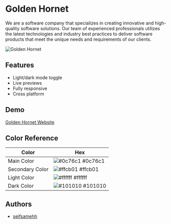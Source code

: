 
# Golden Hornet

We are a software company that specializes in creating innovative and high-quality software solutions. Our team of experienced professionals utilizes the latest technologies and industry best practices to deliver software products that meet the unique needs and requirements of our clients.


![Golden Hornet](https://i.ibb.co/XDspW74/icon-512x512.png)

## Features

- Light/dark mode toggle
- Live previews
- Fully responsive
- Cross platform


## Demo

[Golden Hornet Website](https://golden-hornet.vercel.app/)

## Color Reference

| Color             | Hex                                                                |
| ----------------- | ------------------------------------------------------------------ |
| Main Color | ![#0c76c1](https://via.placeholder.com/10/0c76c1?text=+) #0c76c1 |
| Secondary Color | ![#ffcb01](https://via.placeholder.com/10/ffcb01?text=+) #ffcb01 |
| Light Color | ![#ffffff](https://via.placeholder.com/10/ffffff?text=+) #ffffff |
| Dark Color | ![#101010](https://via.placeholder.com/10/101010?text=+) #101010 |


## Authors

- [seifsamehh](https://github.com/seifsamehh)
